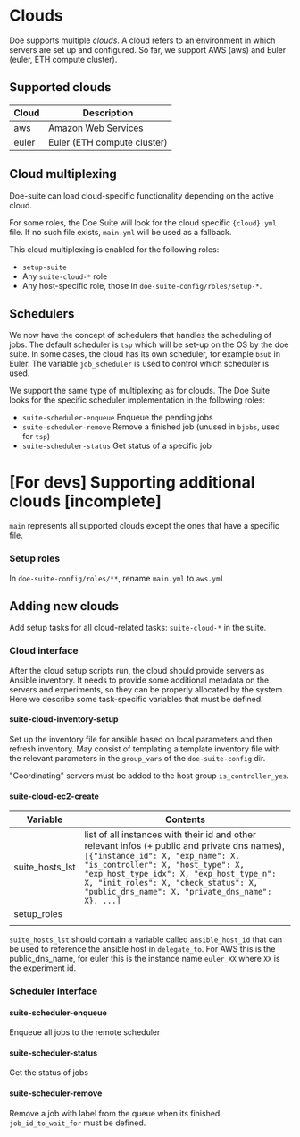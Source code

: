# Clouds

Doe supports multiple _clouds_.
A cloud refers to an environment in which servers are set up and configured.
So far, we support AWS (aws) and Euler (euler, ETH compute cluster).

## Supported clouds

| Cloud  | Description                 |
|--------|-----------------------------|
| aws    | Amazon Web Services         |
| euler  | Euler (ETH compute cluster) |

## Cloud multiplexing

Doe-suite can load cloud-specific functionality depending on the active cloud.

For some roles, the Doe Suite will look for the cloud specific  `{cloud}.yml` file.
If no such file exists, `main.yml` will be used as a fallback.

This cloud multiplexing is enabled for the following roles:
- `setup-suite`
- Any `suite-cloud-*` role
- Any host-specific role, those in `doe-suite-config/roles/setup-*`.

## Schedulers
We now have the concept of schedulers that handles the scheduling of jobs.
The default scheduler is `tsp` which will be set-up on the OS by the doe suite.
In some cases, the cloud has its own scheduler, for example `bsub` in Euler.
The variable `job_scheduler` is used to control which scheduler is used.

We support the same type of multiplexing as for clouds.
The Doe Suite looks for the specific scheduler implementation in the following roles:
- `suite-scheduler-enqueue` Enqueue the pending jobs
- `suite-scheduler-remove` Remove a finished job (unused in `bjobs`, used for `tsp`)
- `suite-scheduler-status` Get status of a specific job


# [For devs] Supporting additional clouds [incomplete]

`main` represents all supported clouds except the ones that have a specific file.

### Setup roles
In `doe-suite-config/roles/**`, rename `main.yml` to `aws.yml`

## Adding new clouds
Add setup tasks for all cloud-related tasks: `suite-cloud-*` in the suite.

### Cloud interface
After the cloud setup scripts run, the cloud should provide servers as Ansible inventory.
It needs to provide some additional metadata on the servers and experiments,
so they can be properly allocated by the system.
Here we describe some task-specific variables that must be defined.

#### suite-cloud-inventory-setup
Set up the inventory file for ansible based on local parameters and then refresh inventory.
May consist of templating a template inventory file with the relevant parameters in the `group_vars` of the `doe-suite-config` dir.

"Coordinating" servers must be added to the host group `is_controller_yes`.

#### suite-cloud-ec2-create

| Variable        | Contents   |
|-----------------|-----|
| suite_hosts_lst | list of all instances with their id and other relevant infos (+ public and private dns names), ` [{"instance_id": X, "exp_name": X, "is_controller": X, "host_type": X, "exp_host_type_idx": X, "exp_host_type_n": X, "init_roles": X, "check_status": X, "public_dns_name": X, "private_dns_name": X}, ...]`    |
| setup_roles     |     |
|                 |     |

`suite_hosts_lst` should contain a variable called `ansible_host_id` that can be used to reference the ansible host in `delegate_to`.
For AWS this is the public_dns_name, for euler this is the instance name `euler_XX` where `XX` is the experiment id.

### Scheduler interface
#### suite-scheduler-enqueue
Enqueue all jobs to the remote scheduler

#### suite-scheduler-status
Get the status of jobs

#### suite-scheduler-remove
Remove a job with label from the queue when its finished.
`job_id_to_wait_for` must be defined.
